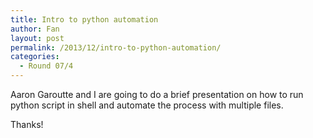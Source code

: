 ```yaml
---
title: Intro to python automation
author: Fan
layout: post
permalink: /2013/12/intro-to-python-automation/
categories:
  - Round 07/4
---
```

Aaron Garoutte and I are going to do a brief presentation on how to run python script in shell and automate the process with multiple files.

Thanks!